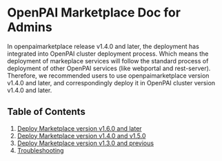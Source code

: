 # OpenPAI Marketplace Doc for Admins

In openpaimarketplace release v1.4.0 and later, the deployment has integrated into OpenPAI cluster deployment process. Which means the deployment of markeplace services will follow the standard process of deployment of other OpenPAI services (like webportal and rest-server). Therefore, we recommended users to use openpaimarketplace version v1.4.0 and later, and correspondingly deploy it in OpenPAI cluster version v1.4.0 and later.

## Table of Contents

1. [Deploy Marketplace version v1.6.0 and later](./deploy_v1.6.0_later.md)
2. [Deploy Marketplace version v1.4.0 and v1.5.0](./deploy_v1.4.0_later.md)
3. [Deploy Marketplace version v1.3.0 and previous](./deploy_v1.3.0_previous.md)
4. [Troubleshooting](./troubleshooting.md)
